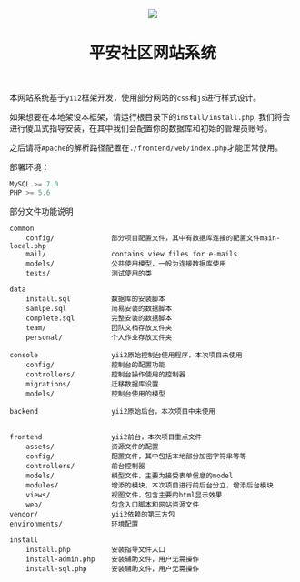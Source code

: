 <p align="center">
    <a href="https://github.com/VitalC-3026/COVID-platform" target="_blank">
        <img src="https://cdn.luogu.com.cn/upload/image_hosting/y2nqaxla.png?x-oss-process=image/resize,m_lfit,h_170,w_225">
    </a>
    <h1 align="center">平安社区网站系统</h1>
    <br>
</p>

本网站系统基于`yii2`框架开发，使用部分网站的`css`和`js`进行样式设计。


如果想要在本地架设本框架，请运行根目录下的`install/install.php`, 我们将会进行傻瓜式指导安装，在其中我们会配置你的数据库和初始的管理员账号。

之后请将`Apache`的解析路径配置在`./frontend/web/index.php`才能正常使用。

部署环境：
```c++
MySQL >= 7.0
PHP >= 5.6
```



部分文件功能说明
```
common
    config/              部分项目配置文件，其中有数据库连接的配置文件main-local.php
    mail/                contains view files for e-mails
    models/              公共使用模型，一般为连接数据库使用
    tests/               测试使用的类  

data
    install.sql          数据库的安装脚本
    samlpe.sql           简易安装的数据脚本
    complete.sql         完整安装的数据脚本
    team/                团队文档存放文件夹
    personal/            个人作业存放文件夹

console                  yii2原始控制台使用程序，本次项目未使用
    config/              控制台的配置功能
    controllers/         控制台操作使用的控制器
    migrations/          迁移数据库设置
    models/              控制台使用的模型
   
backend                  yii2原始后台，本次项目中未使用


frontend                 yii2前台，本次项目重点文件
    assets/              资源文件的配置
    config/              配置文件，其中包括本地部分加密字符串等等
    controllers/         前台控制器
    models/              模型文件，主要为接受表单信息的model
    modules/             增添的模块，本次项目进行前后台分立，增添后台模块
    views/               视图文件，包含主要的html显示效果
    web/                 包含入口脚本和网站资源文件
vendor/                  yii2依赖的第三方包
environments/            环境配置

install          
    install.php          安装指导文件入口
    install-admin.php    安装辅助文件，用户无需操作
    install-sql.php      安装辅助文件，用户无需操作

```
